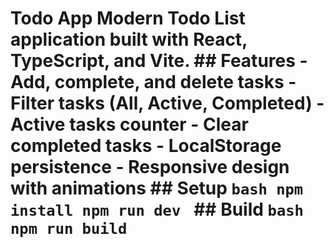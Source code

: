 # Todo App  Modern Todo List application built with React, TypeScript, and Vite.  ## Features - Add, complete, and delete tasks - Filter tasks (All, Active, Completed) - Active tasks counter - Clear completed tasks - LocalStorage persistence - Responsive design with animations  ## Setup ```bash npm install npm run dev ```  ## Build ```bash npm run build ```